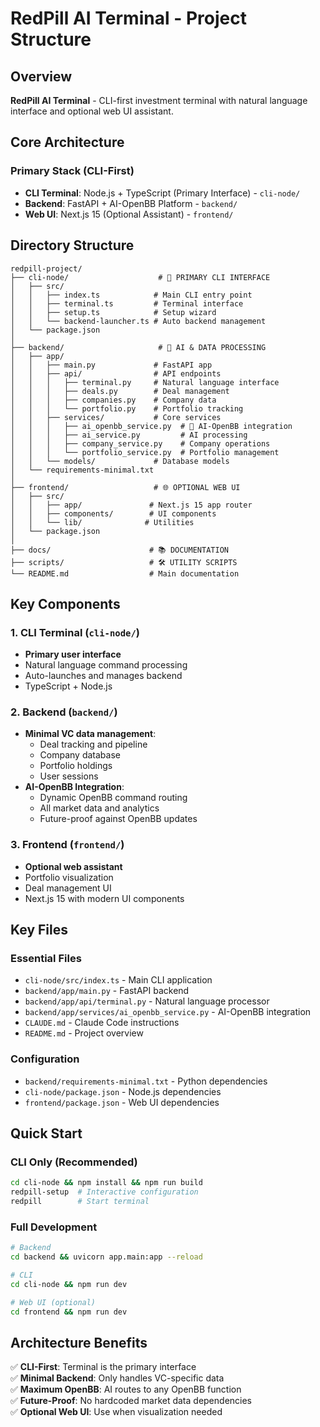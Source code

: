 # RedPill AI Terminal - Project Structure

## Overview

**RedPill AI Terminal** - CLI-first investment terminal with natural language interface and optional web UI assistant.

## Core Architecture

### Primary Stack (CLI-First)
- **CLI Terminal**: Node.js + TypeScript (Primary Interface) - `cli-node/`
- **Backend**: FastAPI + AI-OpenBB Platform - `backend/`
- **Web UI**: Next.js 15 (Optional Assistant) - `frontend/`

## Directory Structure

```
redpill-project/
├── cli-node/                    # 🎯 PRIMARY CLI INTERFACE
│   ├── src/
│   │   ├── index.ts            # Main CLI entry point
│   │   ├── terminal.ts         # Terminal interface
│   │   ├── setup.ts            # Setup wizard
│   │   └── backend-launcher.ts # Auto backend management
│   └── package.json
│
├── backend/                     # 🔧 AI & DATA PROCESSING
│   ├── app/
│   │   ├── main.py             # FastAPI app
│   │   ├── api/                # API endpoints
│   │   │   ├── terminal.py     # Natural language interface
│   │   │   ├── deals.py        # Deal management
│   │   │   ├── companies.py    # Company data
│   │   │   └── portfolio.py    # Portfolio tracking
│   │   ├── services/           # Core services
│   │   │   ├── ai_openbb_service.py  # 🚀 AI-OpenBB integration
│   │   │   ├── ai_service.py         # AI processing
│   │   │   ├── company_service.py    # Company operations
│   │   │   └── portfolio_service.py  # Portfolio management
│   │   └── models/             # Database models
│   └── requirements-minimal.txt
│
├── frontend/                   # 🌐 OPTIONAL WEB UI
│   ├── src/
│   │   ├── app/               # Next.js 15 app router
│   │   ├── components/        # UI components
│   │   └── lib/              # Utilities
│   └── package.json
│
├── docs/                      # 📚 DOCUMENTATION
├── scripts/                   # 🛠️ UTILITY SCRIPTS
└── README.md                  # Main documentation
```

## Key Components

### 1. CLI Terminal (`cli-node/`)
- **Primary user interface**
- Natural language command processing
- Auto-launches and manages backend
- TypeScript + Node.js

### 2. Backend (`backend/`)
- **Minimal VC data management**:
  - Deal tracking and pipeline
  - Company database
  - Portfolio holdings
  - User sessions
- **AI-OpenBB Integration**:
  - Dynamic OpenBB command routing
  - All market data and analytics
  - Future-proof against OpenBB updates

### 3. Frontend (`frontend/`)
- **Optional web assistant**
- Portfolio visualization
- Deal management UI
- Next.js 15 with modern UI components

## Key Files

### Essential Files
- `cli-node/src/index.ts` - Main CLI application
- `backend/app/main.py` - FastAPI backend
- `backend/app/api/terminal.py` - Natural language processor
- `backend/app/services/ai_openbb_service.py` - AI-OpenBB integration
- `CLAUDE.md` - Claude Code instructions
- `README.md` - Project overview

### Configuration
- `backend/requirements-minimal.txt` - Python dependencies
- `cli-node/package.json` - Node.js dependencies
- `frontend/package.json` - Web UI dependencies

## Quick Start

### CLI Only (Recommended)
```bash
cd cli-node && npm install && npm run build
redpill-setup  # Interactive configuration
redpill        # Start terminal
```

### Full Development
```bash
# Backend
cd backend && uvicorn app.main:app --reload

# CLI
cd cli-node && npm run dev

# Web UI (optional)
cd frontend && npm run dev
```

## Architecture Benefits

✅ **CLI-First**: Terminal is the primary interface  
✅ **Minimal Backend**: Only handles VC-specific data  
✅ **Maximum OpenBB**: AI routes to any OpenBB function  
✅ **Future-Proof**: No hardcoded market data dependencies  
✅ **Optional Web UI**: Use when visualization needed